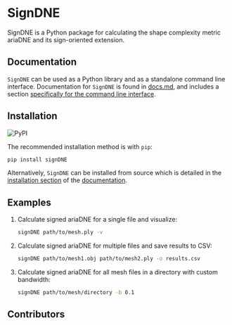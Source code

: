 # SignDNE
SignDNE is a Python package for calculating the shape complexity metric ariaDNE and its sign-oriented extension.

## Documentation
`SignDNE` can be used as a Python library and as a standalone command line interface.
Documentation for `SignDNE` is found in [docs.md](https://github.com/frisbro303/signDNE_Python/blob/main/docs.md), and includes a section [specifically for the command line interface](https://github.com/frisbro303/signDNE_Python/blob/main/docs.md).

## Installation
![PyPI](https://img.shields.io/pypi/v/signDNE)

The recommended installation method is with `pip`:
```bash
pip install signDNE
```
Alternatively, `SignDNE` can be installed from source which is detailed in the [installation section](https://github.com/frisbro303/signDNE_Python/blob/main/docs.md#installation) of the [documentation](
https://github.com/frisbro303/signDNE_Python/blob/main/docs.md).

## Examples

1. Calculate signed ariaDNE for a single file and visualize:
   ```bash
   signDNE path/to/mesh.ply -v
   ```

2. Calculate signed ariaDNE for multiple files and save results to CSV:
   ```bash
   signDNE path/to/mesh1.obj path/to/mesh2.ply -o results.csv
   ```

3. Calculate signed ariaDNE for all mesh files in a directory with custom bandwidth:
   ```bash
   signDNE path/to/mesh/directory -b 0.1
   ```

## Contributors 

